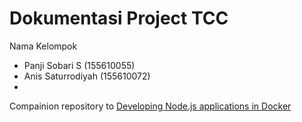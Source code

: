 # Dokumentasi Project TCC
Nama Kelompok
- Panji Sobari S (155610055)
- Anis Saturrodiyah (155610072)
- 


Compainion repository to [Developing Node.js applications in Docker](https://thejackalofjavascript.com/developing-node-js-applications-in-docker/)
